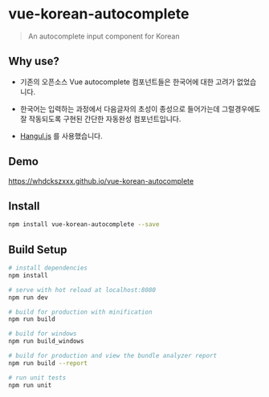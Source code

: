 # vue-korean-autocomplete

> An autocomplete input component for Korean

## Why use?
- 기존의 오픈소스 Vue autocomplete 컴포넌트들은 한국어에 대한 고려가 없었습니다.

- 한국어는 입력하는 과정에서 다음글자의 초성이 종성으로 들어가는데 그럴경우에도 잘 작동되도록 구현된 간단한 자동완성 컴포넌트입니다.

- [Hangul.js](https://github.com/e-/Hangul.js) 를 사용했습니다.

## Demo
https://whdckszxxx.github.io/vue-korean-autocomplete

## Install

```bash
npm install vue-korean-autocomplete --save
```

## Build Setup

``` bash
# install dependencies
npm install

# serve with hot reload at localhost:8080
npm run dev

# build for production with minification
npm run build

# build for windows
npm run build_windows

# build for production and view the bundle analyzer report
npm run build --report

# run unit tests
npm run unit

```
